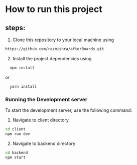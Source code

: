 # How to run this project
## steps:
1. Clone this repository to your local machine using

 ```bash
 https://github.com/razmishra/afterBoards.git
```
2. Install the project dependencies using
```bash
  npm install
```
   or
```bash
  yarn install
```

### Running the Development server

To start the development server, use the following command:

1. Navigate to client directory

```bash
cd client
npm run dev
```

2. Navigate to backend directory

```bash
cd backend
npm start
```
